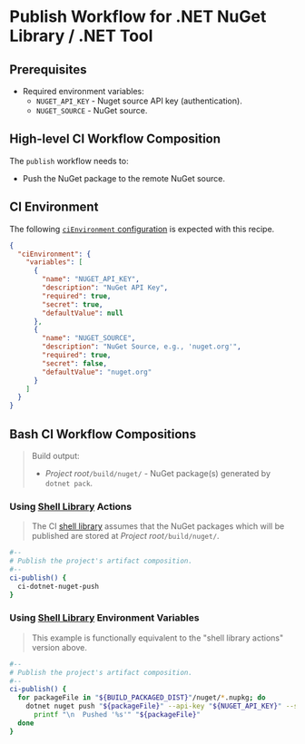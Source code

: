 # Publish Workflow for .NET NuGet Library / .NET Tool

## Prerequisites

* Required environment variables:
  * `NUGET_API_KEY` - Nuget source API key (authentication).
  * `NUGET_SOURCE` - NuGet source.

## High-level CI Workflow Composition

The `publish` workflow needs to:

* Push the NuGet package to the remote NuGet source.

## CI Environment

The following [`ciEnvironment` configuration][opinionated project structure] is expected with this recipe.

```json
{
  "ciEnvironment": {
    "variables": [
      {
        "name": "NUGET_API_KEY",
        "description": "NuGet API Key",
        "required": true,
        "secret": true,
        "defaultValue": null
      },
      {
        "name": "NUGET_SOURCE",
        "description": "NuGet Source, e.g., 'nuget.org'",
        "required": true,
        "secret": false,
        "defaultValue": "nuget.org"
      }
    ]
  }
}
```

## Bash CI Workflow Compositions

> Build output:
>
> * _Project root_`/build/nuget/` - NuGet package(s) generated by `dotnet pack`.

### Using [Shell Library][shell library] Actions

> The CI [shell library][] assumes that the NuGet packages which will be published are stored at _Project root_`/build/nuget/`.

```bash
#--
# Publish the project's artifact composition.
#--
ci-publish() {
  ci-dotnet-nuget-push
}
```

### Using [Shell Library][shell library] Environment Variables

> This example is functionally equivalent to the "shell library actions" version above.

```bash
#--
# Publish the project's artifact composition.
#--
ci-publish() {
  for packageFile in "${BUILD_PACKAGED_DIST}"/nuget/*.nupkg; do
    dotnet nuget push "${packageFile}" --api-key "${NUGET_API_KEY}" --source "${NUGET_SOURCE}" &&
      printf "\n  Pushed '%s'" "${packageFile}"
  done
}
```

[opinionated project structure]: ../../use/project-structure.md
[shell library]: ../../use/ci-library.md
